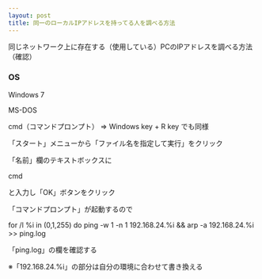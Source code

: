 ```yaml
---
layout: post
title: 同一のローカルIPアドレスを持ってる人を調べる方法
---
```


同じネットワーク上に存在する（使用している）PCのIPアドレスを調べる方法（確認）

### OS

Windows 7

 MS-DOS

cmd（コマンドプロンプト） => Windows key + R key でも同様

「スタート」メニューから「ファイル名を指定して実行」をクリック

「名前」欄のテキストボックスに

cmd

と入力し「OK」ボタンをクリック

「コマンドプロンプト」が起動するので

for /l %i in (0,1,255) do ping -w 1 -n 1 192.168.24.%i && arp -a 192.168.24.%i >> ping.log

「ping.log」の欄を確認する

※「192.168.24.%i」の部分は自分の環境に合わせて書き換える
